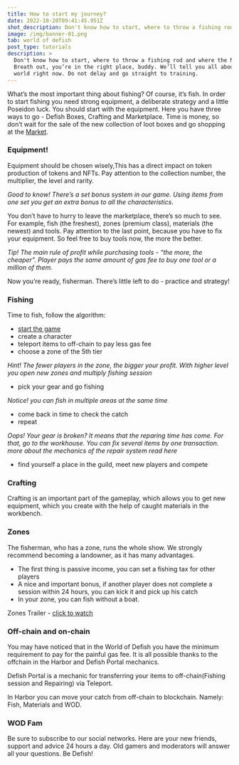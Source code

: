 ```yaml
---
title: How to start my journey?
date: 2022-10-20T09:41:45.951Z
shot_description: Don't know how to start, where to throw a fishing rod and where the NFTs hide?
image: /img/banner-01.png
tab: world of defish
post_type: tutorials
description: >
  Don't know how to start, where to throw a fishing rod and where the NFTs hide?
  Breath out, you’re in the right place, buddy. We’ll tell you all about our
  world right now. Do not delay and go straight to training.
---
```

<!--StartFragment-->

What’s the most important thing about fishing? Of course, it’s fish. In order to start fishing you need strong equipment, a deliberate strategy and a little Poseidon luck. You should start with the equipment. Here you have three ways to go - Defish Boxes, Crafting and Marketplace. Time is money, so don’t wait for the sale of the new collection of loot boxes and go shopping at the [Market](https://marketplace.worldofdefish.com/). 

### Equipment! 

Equipment should be chosen wisely,This has a direct impact on token production of tokens and NFTs. Pay attention to the collection number, the multiplier, the level and rarity. 

*Good to know! There’s a set bonus system in our game. Using items from one set you get an extra bonus to all the characteristics.*  

You don’t have to hurry to leave the marketplace, there’s so much to see. For example, fish (the freshest), zones (premium class), materials (the newest) and tools. Pay attention to the last point, because you have to fix your equipment. So feel free to buy tools now, the more the better.

*Tip! The main rule of profit while purchasing tools - “the more, the cheaper”. Player pays the same amount of gas fee to buy one tool or a million of them.*

Now you’re ready, fisherman. There’s little left to do - practice and strategy!

### Fishing

Time to fish, follow the algorithm:[](https://game.worldofdefish.com/)

* [start the game](https://game.worldofdefish.com/)﻿
* create a character 
* teleport items to off-chain to pay less gas fee
* choose a zone of the 5th tier

*Hint! The fewer players in the zone, the bigger your profit. With higher level you open new zones and multiply fishing session*

* pick your gear and go fishing

*Notice! you can fish in multiple areas at the same time*

* come back in time to check the catch
* repeat

*Oops! Your gear is broken? It means that the reparing time has come. For that, go to the workhouse. You can fix several items by one transaction. more about the mechanics of the repair system read here* 

* find yourself a place in the guild, meet new players and compete

### Crafting

Crafting is an important part of the gameplay, which allows you to get new equipment, which you create with the help of caught materials in the workbench.

### Zones

The fisherman, who has a zone, runs the whole show. We strongly recommend becoming a landowner, as it has many advantages. 

* The first thing is passive income, you can set a fishing tax for other players
* A nice and important bonus, if another player does not complete a session within 24 hours, you can kick it and pick up his catch
* In your zone, you can fish without a boat.

Zones Trailer - [click to watch](https://www.youtube.com/watch?v=Da-LBbmJySs&t=9s&ab_channel=DefishGames)

### Off-chain and on-chain

You may have noticed that in the World of Defish you have the minimum requirement to pay for the painful gas fee. It is all possible thanks to the offchain in the Harbor and Defish Portal mechanics.

Defish Portal is a mechanic for transferring your items to off-chain(Fishing session and Repairing) via Teleport.

In Harbor you can move your catch from off-chain to blockchain. Namely: Fish, Materials and WOD. 

### WOD Fam

Be sure to subscribe to our social networks. Here are your new friends, support and advice 24 hours a day. Old gamers and moderators will answer all your questions. Be Defish! 

<!--EndFragment-->